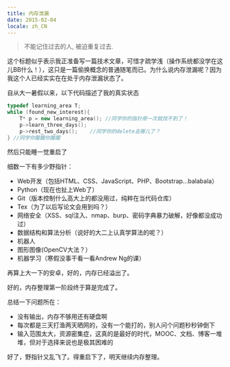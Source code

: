 ```yaml
---
title: 内存泄漏
date: 2015-02-04
locale: zh_CN
---
```


> 不能记住过去的人, 被迫重复过去.


这个标题似乎表示我正准备写一篇技术文章，可惜才疏学浅（操作系统都没学在这儿BB什么！），这只是一篇偷换概念的普通随笔而已。为什么说内存泄漏呢？因为我这个人已经实实在在处于内存泄漏状态了。


自从大一暑假以来，以下代码描述了我的真实状态




```cpp
typedef learning_area T;
while (found_new_interest){
    T* p = new learning_area(); //同学你的指针用一次就找不到了！
    p->learn_three_days();
    p->rest_two_days();    //同学你的delete去哪儿了？
} //同学你醒醒你醒醒
```


然后只能睡一觉重启了



细数一下有多少野指针：


* Web开发（包括HTML、CSS、JavaScript、PHP、Bootstrap…balabala）
* Python（现在也扯上Web了）
* Git（版本控制什么高大上的都没用过，纯粹在当代码仓库）
* Tex（为了以后写论文会用到吗？）
* 网络安全（XSS、sql注入、nmap、burp、密码字典暴力破解，好像都没成功过）
* 数据结构和算法分析（说好的大二上认真学算法的呢？）
* 机器人
* 图形图像(OpenCV大法？）
* 机器学习（寒假没事干看一看Andrew Ng的课）


再算上大一下的安卓，好的，内存已经溢出了。


好的，内存整理第一阶段终于算是完成了。


总结一下问题所在：


* 没有输出，内存不够用还有硬盘啊
* 每次都是三天打渔两天晒网的，没有一个能打的，别人问个问题秒秒钟倒下
* 输入范围太大，资源密集症，这真的是最好的时代，MOOC、文档、博客一堆堆，但对于选择来说也是极其困难的


好了，野指针又乱飞了。得重启下了，明天继续内存整理。

